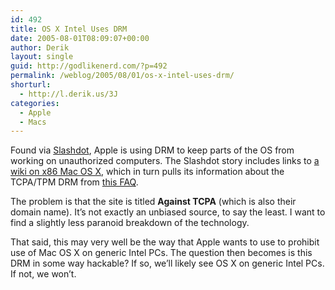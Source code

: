```yaml
---
id: 492
title: OS X Intel Uses DRM
date: 2005-08-01T08:09:07+00:00
author: Derik
layout: single
guid: http://godlikenerd.com/?p=492
permalink: /weblog/2005/08/01/os-x-intel-uses-drm/
shorturl:
  - http://l.derik.us/3J
categories:
  - Apple
  - Macs
---
```

Found via [Slashdot](http://apple.slashdot.org/article.pl?sid=05/08/01/0421248&from=rss), Apple is using DRM to keep parts of the OS from working on unauthorized computers. The Slashdot story includes links to [a wiki on x86 Mac OS X](http://www.osx86.classicbeta.com/wiki/index.php/TPM), which in turn pulls its information about the TCPA/TPM DRM from [this FAQ](http://www.againsttcpa.com/tcpa-faq-en.html).

The problem is that the site is titled **Against TCPA** (which is also their domain name). It&#8217;s not exactly an unbiased source, to say the least. I want to find a slightly less paranoid breakdown of the technology.

That said, this may very well be the way that Apple wants to use to prohibit use of Mac OS X on generic Intel PCs. The question then becomes is this DRM in some way hackable? If so, we&#8217;ll likely see OS X on generic Intel PCs. If not, we won&#8217;t.